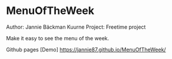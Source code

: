 # MenuOfTheWeek

Author: Jannie Bäckman Kuurne
Project: Freetime project

Make it easy to see the menu of the week.

Github pages [Demo] https://jannie87.github.io/MenuOfTheWeek/
